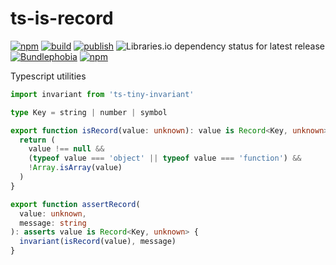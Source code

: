 # ts-is-record

[![npm](https://img.shields.io/npm/v/ts-is-record)](https://npm.im/ts-is-record)
[![build](https://github.com/iyegoroff/ts-is-record/workflows/build/badge.svg)](https://github.com/iyegoroff/ts-is-record/actions/workflows/build.yml)
[![publish](https://github.com/iyegoroff/ts-is-record/workflows/publish/badge.svg)](https://github.com/iyegoroff/ts-is-record/actions/workflows/publish.yml)
![Libraries.io dependency status for latest release](https://img.shields.io/librariesio/release/npm/ts-is-record)
[![Bundlephobia](https://img.shields.io/bundlephobia/minzip/ts-is-record?label=min+gzip)](https://bundlephobia.com/package/ts-is-record)
[![npm](https://img.shields.io/npm/l/ts-is-record.svg?t=1495378566925)](https://www.npmjs.com/package/ts-is-record)

<!-- [![Bundlephobia](https://badgen.net/bundlephobia/minzip/ts-is-record?label=min+gzip)](https://bundlephobia.com/package/ts-is-record) -->

Typescript utilities

```ts
import invariant from 'ts-tiny-invariant'

type Key = string | number | symbol

export function isRecord(value: unknown): value is Record<Key, unknown> {
  return (
    value !== null &&
    (typeof value === 'object' || typeof value === 'function') &&
    !Array.isArray(value)
  )
}

export function assertRecord(
  value: unknown,
  message: string
): asserts value is Record<Key, unknown> {
  invariant(isRecord(value), message)
}
```
